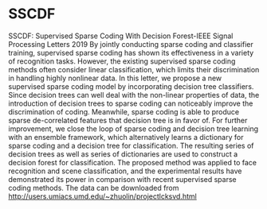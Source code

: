 # SSCDF
SSCDF: Supervised Sparse Coding With Decision Forest-IEEE Signal Processing Letters 2019
By jointly conducting sparse coding and classifier training, supervised sparse coding has shown its effectiveness in a variety of recognition tasks. However, the existing supervised sparse coding methods often consider linear classification, which limits their discrimination in handling highly nonlinear data. In this letter, we propose a new supervised sparse coding model by incorporating decision tree classifiers. Since decision trees can well deal with the non-linear properties of data, the introduction of decision trees to sparse coding can noticeably improve the discrimination of coding. Meanwhile, sparse coding is able to produce sparse de-correlated features that decision tree is in favor of. For further improvement, we close the loop of sparse coding and decision tree learning with an ensemble framework, which alternatively learns a dictionary for sparse coding and a decision tree for classification. The resulting series of decision trees as well as series of dictionaries are used to construct a decision forest for classification. The proposed method was applied to face recognition and scene classification, and the experimental results have demonstrated its power in comparison with recent supervised sparse coding methods.
The data can be downloaded from http://users.umiacs.umd.edu/~zhuolin/projectlcksvd.html
